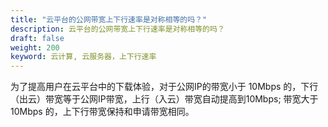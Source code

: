 ```yaml
---
title: "云平台的公网带宽上下行速率是对称相等的吗？"
description: 云平台的公网带宽上下行速率是对称相等的吗？
draft: false
weight: 200
keyword: 云计算, 云服务器，上下行速率
---
```


为了提高用户在云平台中的下载体验，对于公网IP的带宽小于 10Mbps 的，下行（出云）带宽等于公网IP带宽，上行（入云）带宽自动提高到10Mbps; 带宽大于 10Mbps 的，上下行带宽保持和申请带宽相同。

